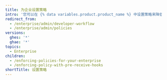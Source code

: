 ```yaml
---
title: 为企业设置策略
intro: '您可以在 {% data variables.product.product_name %} 中设置策略来降低风险并提高质量。'
redirect_from:
  - /enterprise/admin/developer-workflow
  - /enterprise/admin/policies
versions:
  ghes: '*'
  ghae: '*'
topics:
  - Enterprise
children:
  - /enforcing-policies-for-your-enterprise
  - /enforcing-policy-with-pre-receive-hooks
shortTitle: 设置策略
---
```


